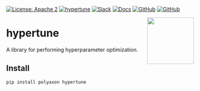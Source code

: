 [![License: Apache 2](https://img.shields.io/badge/License-apache2-green.svg)](LICENSE)
[![hypertune](https://github.com/polyaxon/hypertune/actions/workflows/hypertune.yml/badge.svg)](https://github.com/polyaxon/hypertune/actions/workflows/hypertune.yml)
[![Slack](https://img.shields.io/badge/chat-on%20slack-aadada.svg?logo=slack&longCache=true)](https://polyaxon.com/slack/)
[![Docs](https://img.shields.io/badge/docs-stable-brightgreen.svg?style=flat)](https://polyaxon.com/docs/)
[![GitHub](https://img.shields.io/badge/issue_tracker-github-blue?logo=github)](https://github.com/polyaxon/polyaxon/issues)
[![GitHub](https://img.shields.io/badge/roadmap-github-blue?logo=github)](https://github.com/polyaxon/polyaxon/milestones)

<a href="https://polyaxon.com"><img src="https://raw.githubusercontent.com/polyaxon/polyaxon/master/artifacts/packages/hypertune.svg" width="125" height="125" align="right" /></a>

# hypertune

A library for performing hyperparameter optimization.

## Install

```bash
pip install polyaxon hypertune
```
